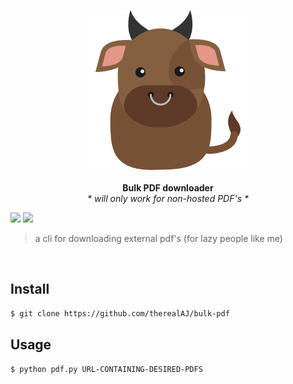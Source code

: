 <p align="center">
  <img src="/media/bull.png"/>
  <br>
  <br>
  <b>Bulk PDF downloader</b>
  <br>
  <i>* will only work for non-hosted PDF's *</i>
  
  <a><img src="https://img.shields.io/badge/License-MIT-blue.svg"></a>
  <a><img src="https://img.shields.io/badge/python-3.5%2C%203.6-39CCCC.svg"></a>
</p>

> a cli for downloading external pdf's (for lazy people like me)

<br>

## Install

```sh
$ git clone https://github.com/therealAJ/bulk-pdf
```

## Usage

```sh
$ python pdf.py URL-CONTAINING-DESIRED-PDFS
```
